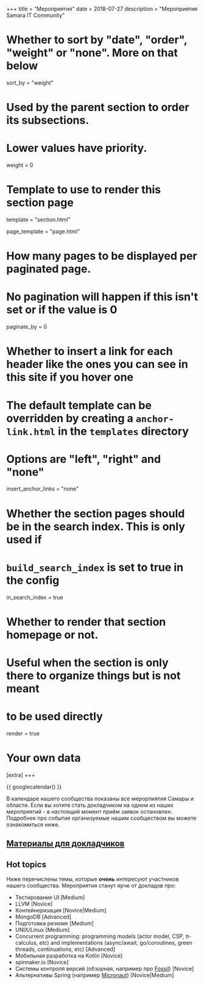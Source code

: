 +++
title = "Мероприятия"
date = 2018-07-27
description = "Мероприятия Samara IT Community"

# Whether to sort by "date", "order", "weight" or "none". More on that below
sort_by = "weight"

# Used by the parent section to order its subsections.
# Lower values have priority.
weight = 0

# Template to use to render this section page
template = "section.html"

page_template = "page.html"

# How many pages to be displayed per paginated page.
# No pagination will happen if this isn't set or if the value is 0
paginate_by = 0

# Whether to insert a link for each header like the ones you can see in this site if you hover one
# The default template can be overridden by creating a `anchor-link.html` in the `templates` directory
# Options are "left", "right" and "none"
insert_anchor_links = "none"

# Whether the section pages should be in the search index. This is only used if
# `build_search_index` is set to true in the config
in_search_index = true

# Whether to render that section homepage or not.
# Useful when the section is only there to organize things but is not meant
# to be used directly
render = true

# Your own data
[extra]
+++

{{ googlecalendar() }}

В календаре нашего сообщества показаны все мерорпиятия Самары и области. 
Если вы хотите стать докладчиком на одном из наших мероприятий - в настоящий момент приём заявок остановлен.
Подробнее про события организуемые нашим сообществом вы можете ознакомиться ниже.

## [Материалы для докладчиков](bootcamp)

## Hot topics

Ниже перечислены темы, которые **очень** интересуют участников нашего сообщества. Мероприятия станут ярче от докладов про:

- Тестирование UI [Medium]
- LLVM [Novice]
- Контейнеризация [Novice|Medium]
- MongoDB [Advanced]
- Подготовка резюме [Medium]
- UNIX/Linux [Medium]
- Concurrent programming: programming models (actor model, CSP, π-calculus, etc) and implementations 
(async/await, go/coroutines, green threads, continuations, etc) [Advanced]
- Мобильная разработка на Kotlin [Novice]
- spinnaker.io [Novice]
- Системы контроля версий (обзорная, например про [Fossil](https://www.fossil-scm.org/index.html/doc/trunk/www/index.wiki)) [Novice]
- Альтернативы Spring (например [Micronaut](https://micronaut.io)) [Novice|Medium]
